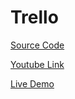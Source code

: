 # Trello
[Source Code](https://github.com/chensokheng123/clone_trello)

[Youtube Link](https://www.youtube.com/watch?v=QBKyDX7P7Tk&list=PLYHXTr4kGJjFlQzqBtOjVI1I-q7o3WXHh)


[Live Demo](https://dailytrello.netlify.app/)
